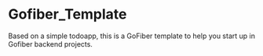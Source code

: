 # Gofiber_Template
Based on a simple todoapp, this is a GoFiber template to help you start up in Gofiber backend projects.
